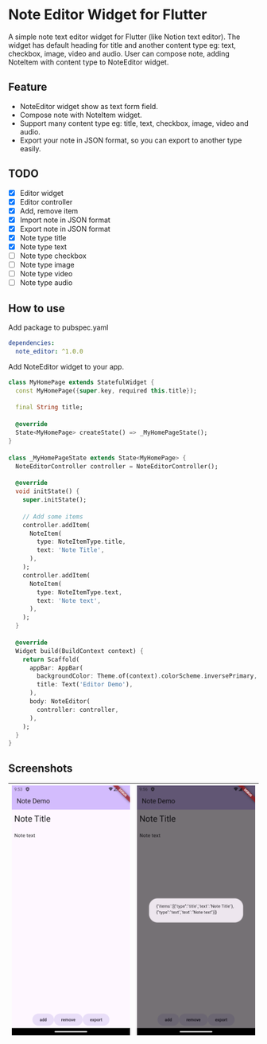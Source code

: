 # Note Editor Widget for Flutter

A simple note text editor widget for Flutter (like Notion text editor). The widget has default heading for title and another content type eg: text, checkbox, image, video and audio. User can compose note,  adding NoteItem with content type to NoteEditor widget.

## Feature

* NoteEditor widget show as text form field.
* Compose note with NoteItem widget.
* Support many content type eg: title, text, checkbox, image, video and audio.
* Export your note in JSON format, so you can export to another type easily.

## TODO

- [x] Editor widget
- [x] Editor controller
- [x] Add, remove item
- [X] Import note in JSON format
- [X] Export note in JSON format
- [X] Note type title
- [X] Note type text
- [ ] Note type checkbox
- [ ] Note type image
- [ ] Note type video
- [ ] Note type audio

## How to use

Add package to pubspec.yaml

```yaml
dependencies:
  note_editor: ^1.0.0
```

Add NoteEditor widget to your app.

```dart
class MyHomePage extends StatefulWidget {
  const MyHomePage({super.key, required this.title});

  final String title;

  @override
  State<MyHomePage> createState() => _MyHomePageState();
}

class _MyHomePageState extends State<MyHomePage> {
  NoteEditorController controller = NoteEditorController(); 

  @override
  void initState() {
    super.initState();

    // Add some items
    controller.addItem(
      NoteItem(
        type: NoteItemType.title,
        text: 'Note Title',
      ),
    );
    controller.addItem(
      NoteItem(
        type: NoteItemType.text,
        text: 'Note text',
      ),
    );
  }

  @override
  Widget build(BuildContext context) {
    return Scaffold(
      appBar: AppBar(
        backgroundColor: Theme.of(context).colorScheme.inversePrimary,
        title: Text('Editor Demo'),
      ),
      body: NoteEditor(
        controller: controller,
      ),
    );
  }
}
```

## Screenshots

| ![](/screenshots/screenshot01.png) | ![](/screenshots/screenshot02.png) |
| ---------------------------------- | ---------------------------------- |